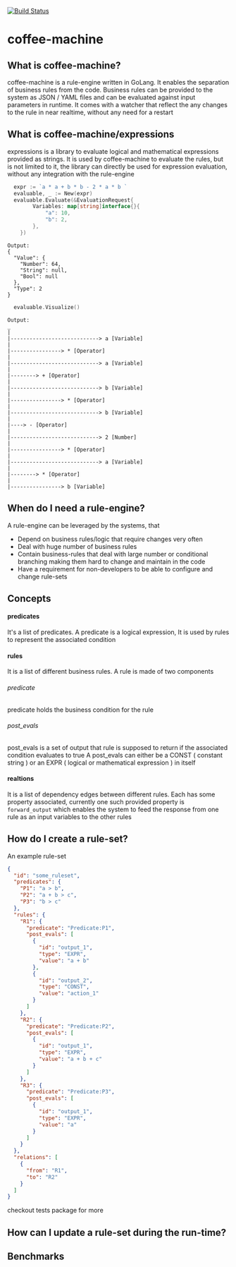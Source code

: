 [![Build Status](https://travis-ci.org/anshal21/coffee-machine.svg?branch=master)](https://travis-ci.org/anshal21/coffee-machine)

coffee-machine
====

What is coffee-machine?
--
coffee-machine is a rule-engine written in GoLang. It enables the separation of business rules from the code. Business rules can be provided to the system as JSON / YAML files and can be evaluated against input parameters in runtime. It comes with a watcher that reflect the any changes to the rule in near realtime, without any need for a restart

What is coffee-machine/expressions
--
expressions is a library to evaluate logical and mathematical expressions provided as strings. It is used by coffee-machine to evaluate the rules, but is not limited to it, the library can directly be used for expression evaluation, without any integration with the rule-engine

```go
  expr := `a * a + b * b - 2 * a * b `
  evaluable, _ := New(expr)
  evaluable.Evaluate(&EvaluationRequest{
		Variables: map[string]interface{}{
			"a": 10,
			"b": 2,
		},
	})
```
```
Output:
{
  "Value": {
    "Number": 64,
    "String": null,
    "Bool": null
  },
  "Type": 2
}
```

```go
  evaluable.Visualize()
```
```
Output:
_
|
|----------------------------> a [Variable]
|
|----------------> * [Operator]
|
|----------------------------> a [Variable]
|
|--------> + [Operator]
|
|----------------------------> b [Variable]
|
|----------------> * [Operator]
|
|----------------------------> b [Variable]
|
|----> - [Operator]
|
|----------------------------> 2 [Number]
|
|----------------> * [Operator]
|
|----------------------------> a [Variable]
|
|--------> * [Operator]
|
|----------------> b [Variable]
```


When do I need a rule-engine?
--
A rule-engine can be leveraged by the systems, that
- Depend on business rules/logic that require changes very often
- Deal with huge number of business rules
- Contain business-rules that deal with large number or conditional branching making
 them hard to change and maintain in the code
- Have a requirement for non-developers to be able to configure and change rule-sets

Concepts
--
#### predicates
It's a list of predicates. A predicate is a logical expression, It is used by rules to represent the associated condition

#### rules
It is a list of different business rules. A rule is made of two components
###### predicate
predicate holds the business condition for the rule
###### post_evals
post_evals is a set of output that rule is supposed to return if the associated condition evaluates to true
A post_evals can either be a CONST ( constant string ) or an EXPR ( logical or mathematical expression ) in itself


#### realtions
It is a list of dependency edges between different rules. Each has some property associated, currently one such provided property is
`forward_output` which enables the system to feed the response from one rule as an input variables to the other rules


How do I create a rule-set?
--

An example rule-set
```json
{
  "id": "some_ruleset",
  "predicates": {
    "P1": "a > b",
    "P2": "a + b > c",
    "P3": "b > c"
  },
  "rules": {
    "R1": {
      "predicate": "Predicate:P1",
      "post_evals": [
        {
          "id": "output_1",
          "type": "EXPR",
          "value": "a + b"
        },
        {
          "id": "output_2",
          "type": "CONST",
          "value": "action_1"
        }
      ]
    },
    "R2": {
      "predicate": "Predicate:P2",
      "post_evals": [
        {
          "id": "output_1",
          "type": "EXPR",
          "value": "a + b + c"
        }
      ]
    },
    "R3": {
      "predicate": "Predicate:P3",
      "post_evals": [
        {
          "id": "output_1",
          "type": "EXPR",
          "value": "a"
        }
      ]
    }
  },
  "relations": [
    {
      "from": "R1",
      "to": "R2"
    }
  ]
}
```


checkout tests package for more


How can I update a rule-set during the run-time?
--

Benchmarks
--
